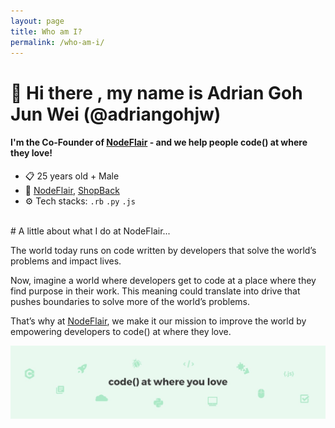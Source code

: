 ```yaml
---
layout: page
title: Who am I?
permalink: /who-am-i/
---
```


# 👋 Hi there , my name is Adrian Goh Jun Wei (@adriangohjw)

#### I'm the Co-Founder of [NodeFlair](https://www.nodeflair.com/) - and we help people <b>code() at where they love</b>!

- 📋 25 years old + Male
- 🏢 [NodeFlair](https://www.nodeflair.com), [ShopBack](https://www.shopback.sg)
- ⚙️ Tech stacks: `.rb` `.py` `.js`

<br>
# A little about what I do at NodeFlair...

The world today runs on code written by developers that solve the world’s problems and impact lives.

Now, imagine a world where developers get to code at a place where they find purpose in their work. This meaning could translate into drive that pushes boundaries to solve more of the world’s problems.

That’s why at [NodeFlair][nodeflair-website], we make it our mission to improve the world by empowering developers to code() at where they love.

![NodeFlair Banner][banner]

[profile-picture]:            /assets/profile_picture.jpg
[nodeflair-website]:          https://www.nodeflair.com
[banner]:                     /assets/banner.jpg
